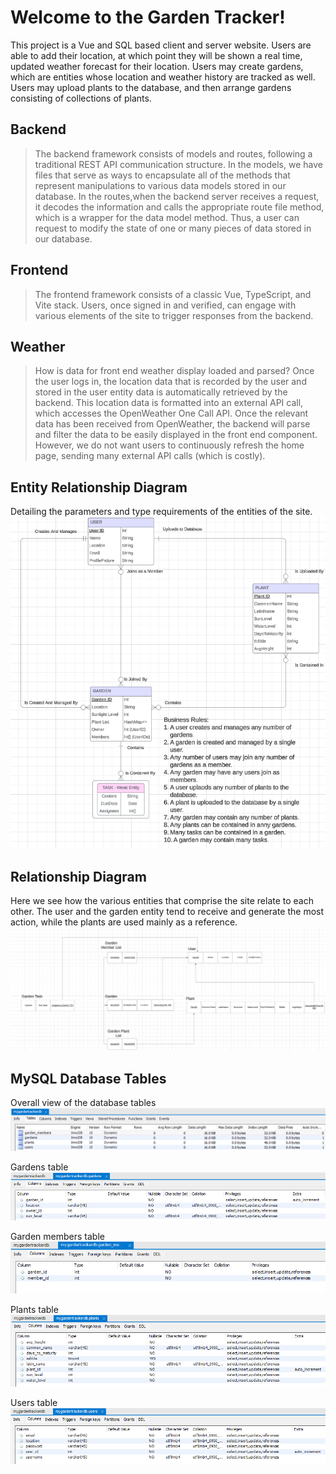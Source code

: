 # Welcome to the Garden Tracker!
This project is a Vue and SQL based client and server website.
Users are able to add their location, at which point they will be shown a real time, updated weather forecast for their location.
Users may create gardens, which are entities whose location and weather history are tracked as well.
Users may upload plants to the database, and then arrange gardens consisting of collections of plants.

## Backend
> The backend framework consists of models and routes, following a traditional REST API communication structure. In the models, we have files that serve as ways to encapsulate all of the methods that represent manipulations to various data models stored in our database. In the routes,when the backend server receives a request, it decodes the information and calls the appropriate route file method, which is a wrapper for the data model method. Thus, a user can request to modify the state of one or many pieces of data stored in our database.

## Frontend
> The frontend framework consists of a classic Vue, TypeScript, and Vite stack. Users, once signed in and verified, can engage with various elements of the site to trigger responses from the backend.

## Weather
> How is data for front end weather display loaded and parsed? Once the user logs in, the location data that is recorded by the user and stored in the user entity data is automatically retrieved by the backend. This location data is formatted into an external API call, which accesses the OpenWeather One Call API. Once the relevant data has been received from OpenWeather, the backend will parse and filter the data to be easily displayed in the front end component. However, we do not want users to continuously refresh the home page, sending many external API calls (which is costly).

## Entity Relationship Diagram
Detailing the parameters and type requirements of the entities of the site.
![alt text](./client/images/erd.png)

## Relationship Diagram
Here we see how the various entities that comprise the site relate to each other. The user and the garden entity tend to receive and generate the most action, while the plants are used mainly as a reference.
![alt text](./client/images/relationships-diagram.png)

## MySQL Database Tables
Overall view of the database tables
![alt text](./client/images/overall-tables.png)

Gardens table
![alt text](./client/images/gardens-table.png)

Garden members table
![alt text](./client/images/garden-members.png)

Plants table
![alt text](./client/images/plant-table.png)

Users table
![alt text](./client/images/user-table.png)

